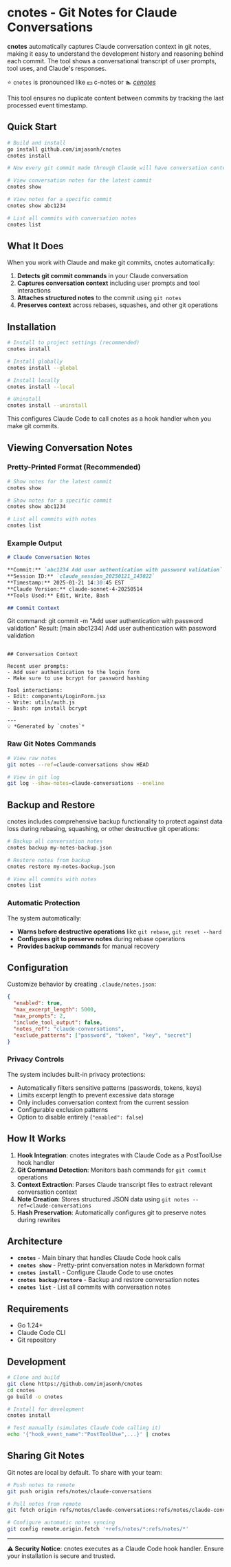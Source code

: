 # cnotes - Git Notes for Claude Conversations

**cnotes** automatically captures Claude conversation context in git notes, making it easy to understand the development history and reasoning behind each commit. The tool shows a conversational transcript of user prompts, tool uses, and Claude's responses.

⭐️ `cnotes` is pronounced like 💵 c-notes or 🏊 [_cenotes_](https://en.wikipedia.org/wiki/Cenote)

This tool ensures no duplicate content between commits by tracking the last processed event timestamp.


## Quick Start

```bash
# Build and install
go install github.com/imjasonh/cnotes
cnotes install

# Now every git commit made through Claude will have conversation context attached!

# View conversation notes for the latest commit
cnotes show

# View notes for a specific commit  
cnotes show abc1234

# List all commits with conversation notes
cnotes list
```

## What It Does

When you work with Claude and make git commits, cnotes automatically:

1. **Detects git commit commands** in your Claude conversation
2. **Captures conversation context** including user prompts and tool interactions
3. **Attaches structured notes** to the commit using `git notes`
4. **Preserves context** across rebases, squashes, and other git operations

## Installation

```bash
# Install to project settings (recommended)
cnotes install

# Install globally
cnotes install --global

# Install locally  
cnotes install --local

# Uninstall
cnotes install --uninstall
```

This configures Claude Code to call cnotes as a hook handler when you make git commits.

## Viewing Conversation Notes

### Pretty-Printed Format (Recommended)

```bash
# Show notes for the latest commit
cnotes show

# Show notes for a specific commit
cnotes show abc1234

# List all commits with notes
cnotes list
```

### Example Output

```markdown
# Claude Conversation Notes

**Commit:** `abc1234 Add user authentication with password validation`
**Session ID:** `claude_session_20250121_143022`
**Timestamp:** 2025-01-21 14:30:45 EST
**Claude Version:** claude-sonnet-4-20250514
**Tools Used:** Edit, Write, Bash

## Commit Context

```
Git command: git commit -m "Add user authentication with password validation"
Result: [main abc1234] Add user authentication with password validation
```

## Conversation Context

Recent user prompts:
- Add user authentication to the login form
- Make sure to use bcrypt for password hashing

Tool interactions:
- Edit: components/LoginForm.jsx
- Write: utils/auth.js
- Bash: npm install bcrypt

---
💡 *Generated by `cnotes`*
```

### Raw Git Notes Commands

```bash
# View raw notes
git notes --ref=claude-conversations show HEAD

# View in git log
git log --show-notes=claude-conversations --oneline
```

## Backup and Restore

cnotes includes comprehensive backup functionality to protect against data loss during rebasing, squashing, or other destructive git operations:

```bash
# Backup all conversation notes
cnotes backup my-notes-backup.json

# Restore notes from backup
cnotes restore my-notes-backup.json

# View all commits with notes
cnotes list
```

### Automatic Protection

The system automatically:
- **Warns before destructive operations** like `git rebase`, `git reset --hard`
- **Configures git to preserve notes** during rebase operations
- **Provides backup commands** for manual recovery

## Configuration

Customize behavior by creating `.claude/notes.json`:

```json
{
  "enabled": true,
  "max_excerpt_length": 5000,
  "max_prompts": 2,
  "include_tool_output": false,
  "notes_ref": "claude-conversations",
  "exclude_patterns": ["password", "token", "key", "secret"]
}
```

### Privacy Controls

The system includes built-in privacy protections:
- Automatically filters sensitive patterns (passwords, tokens, keys)
- Limits excerpt length to prevent excessive data storage
- Only includes conversation context from the current session
- Configurable exclusion patterns
- Option to disable entirely (`"enabled": false`)

## How It Works

1. **Hook Integration**: cnotes integrates with Claude Code as a PostToolUse hook handler
2. **Git Command Detection**: Monitors bash commands for `git commit` operations
3. **Context Extraction**: Parses Claude transcript files to extract relevant conversation context
4. **Note Creation**: Stores structured JSON data using `git notes --ref=claude-conversations`
5. **Hash Preservation**: Automatically configures git to preserve notes during rewrites

## Architecture

- **`cnotes`** - Main binary that handles Claude Code hook calls
- **`cnotes show`** - Pretty-print conversation notes in Markdown format  
- **`cnotes install`** - Configure Claude Code to use cnotes
- **`cnotes backup/restore`** - Backup and restore conversation notes
- **`cnotes list`** - List all commits with conversation notes

## Requirements

- Go 1.24+
- Claude Code CLI
- Git repository

## Development

```bash
# Clone and build
git clone https://github.com/imjasonh/cnotes
cd cnotes
go build -o cnotes

# Install for development
cnotes install

# Test manually (simulates Claude Code calling it)
echo '{"hook_event_name":"PostToolUse",...}' | cnotes
```

## Sharing Git Notes

Git notes are local by default. To share with your team:

```bash
# Push notes to remote
git push origin refs/notes/claude-conversations

# Pull notes from remote  
git fetch origin refs/notes/claude-conversations:refs/notes/claude-conversations

# Configure automatic notes syncing
git config remote.origin.fetch '+refs/notes/*:refs/notes/*'
```

---

**⚠️ Security Notice**: cnotes executes as a Claude Code hook handler. Ensure your installation is secure and trusted.
